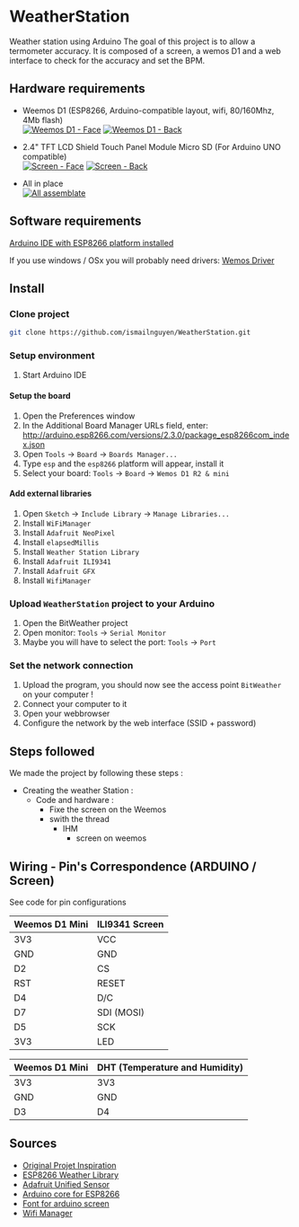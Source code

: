 # WeatherStation
Weather station using Arduino
The goal of this project is to allow a termometer accuracy. It is composed of a screen, a wemos D1 and a web interface to check for the accuracy and set the BPM.<BR>

## Hardware requirements <BR>
- Weemos D1 (ESP8266, Arduino-compatible layout, wifi, 80/160Mhz, 4Mb flash)<BR>
[![Weemos D1 - Face](http://i.imgur.com/Wp4gmGz.jpg)](http://i.imgur.com/Wp4gmGz.jpg)
[![Weemos D1 - Back](http://i.imgur.com/7sasqUQ.jpg)](http://i.imgur.com/7sasqUQ.jpg)<BR>

- 2.4" TFT LCD Shield Touch Panel Module Micro SD (For Arduino UNO compatible)<BR>
[![Screen - Face](http://i.imgur.com/AzSjkEK.jpg)](http://i.imgur.com/AzSjkEK.jpg)
[![Screen - Back](http://i.imgur.com/h1CRPeX.jpg)](http://i.imgur.com/h1CRPeX.jpg)<BR>

- All in place <BR>
[![All assemblate](http://i.imgur.com/ysy0L4u.jpg)](http://i.imgur.com/ysy0L4u.jpg)<BR>

## Software requirements

[Arduino IDE with ESP8266 platform installed](https://www.arduino.cc/en/main/software)

If you use windows / OSx you will probably need drivers: [Wemos Driver](https://www.wemos.cc/downloads)


## Install

### Clone project

```sh
git clone https://github.com/ismailnguyen/WeatherStation.git  
```

### Setup environment

1. Start Arduino IDE

#### Setup the board

1. Open the Preferences window
2. In the Additional Board Manager URLs field, enter: http://arduino.esp8266.com/versions/2.3.0/package_esp8266com_index.json
3. Open `Tools` -> `Board` -> `Boards Manager...`
4. Type `esp` and the `esp8266` platform will appear, install it
5. Select your board: `Tools` -> `Board` -> `Wemos D1 R2 & mini`

#### Add external libraries

1. Open `Sketch` -> `Include Library` -> `Manage Libraries...`
2. Install `WiFiManager`
3. Install `Adafruit NeoPixel`
4. Install `elapsedMillis`
5. Install `Weather Station Library`
6. Install `Adafruit ILI9341`
7. Install `Adafruit GFX`
8. Install `WifiManager`

### Upload `WeatherStation` project to your Arduino

1. Open the BitWeather project
2. Open monitor: `Tools` -> `Serial Monitor`
3. Maybe you will have to select the port: `Tools` -> `Port`

### Set the network connection

1. Upload the program, you should now see the access point `BitWeather` on your computer !
2. Connect your computer to it
3. Open your webbrowser
4. Configure the network by the web interface (SSID + password)

## Steps followed
We made the project by following these steps :

- Creating the weather Station :
  - Code and hardware :
    - Fixe the screen on the Weemos
    - swith the thread
      - IHM
        - screen on weemos


## Wiring - Pin's Correspondence (ARDUINO / Screen)

See code for pin configurations

Weemos D1 Mini | ILI9341 Screen
--- | --- 
3V3 | VCC
GND | GND
D2 | CS
RST | RESET
D4 | D/C
D7 | SDI (MOSI)
D5 | SCK
3V3 | LED


Weemos D1 Mini | DHT (Temperature and Humidity)
--- | --- 
3V3 | 3V3
GND | GND
D3  | D4




## Sources
- [Original Projet Inspiration](https://github.com/squix78/esp8266-weather-station-color)
- [ESP8266 Weather Library](https://github.com/squix78/esp8266-weather-station)
- [Adafruit Unified Sensor](https://github.com/adafruit/Adafruit_Sensor)
- [Arduino core for ESP8266](https://github.com/esp8266/Arduino)
- [Font for arduino screen](http://oleddisplay.squix.ch)
- [Wifi Manager](https://github.com/tzapu/WiFiManager)
